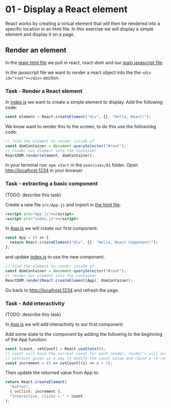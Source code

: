 # 01 - Display a React element

React works by creating a virtual element that will then be rendered into a specific location in an html file. In this exercise we will display a simple element and display it on a page.

## Render an element

In the [main html file](./src/index.html) we pull in react, react-dom and our [main javascript file](./src/index.js).

In the javascript file we want to render a react object into the the `<div id="root"></div>` section.

### Task - Render a React element

In [index.js](./src/index.js) we want to create a simple element to display. Add the following code:

```js
const element = React.createElement("div", {}, "Hello, React!");
```

We know want to render this to the screen, to do this use the followinbg code:

```js
// find the element to render inside of
const domContainer = document.querySelector("#root");
// render our element into the container
ReactDOM.render(element, domContainer);
```

In your terminal run: `npm start` in the `exercises/01` folder.
Open [http://localhost:1234](http://localhost:1234) in your browser

### Task - extracting a basic component

(TODO: describe this task)

Create a new file `src/App.js` and import in [the html file](./src/index.html):

```html
<script src="App.js"></script>
<script src="index.js"></script>
```

In [App.js](./src/App.js) we will create our first component:

```js
const App = () => {
  return React.createElement("div", {}, "Hello, React Component!");
};
```

and update [index.js](./src/index.js) to use the new component.

```js
// find the element to render inside of
const domContainer = document.querySelector("#root");
// render our element into the container
ReactDOM.render(React.createElement(App), domContainer);
```

Go back to [http://localhost:1234](http://localhost:1234) and refresh the page.

### Task - Add interactivity

(TODO: describe this task)

In [App.js](./src/App.js) we will add interactivity to our first component:

Add some state to the component by adding the following to the beginning of the App function:

```js
const [count, setCount] = React.useState(0);
// count will have the current count for each render, render's will occur when state or properties change
// setCount gives us a way to modify the count value and cause a re-render
const increment = () => setCount((c) => c + 1);
```

Then update the returned value from App to:

```js
return React.createElement(
  "button",
  { onClick: increment },
  "Interactive, clicks = " + count
);
```
